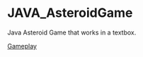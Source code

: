 # JAVA_AsteroidGame
Java Asteroid Game that works in  a textbox.

[Gameplay](https://i.imgur.com/L0Sh5g0.gifv)
